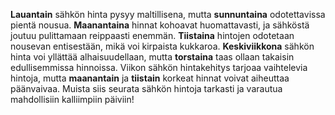 **Lauantain** sähkön hinta pysyy maltillisena, mutta **sunnuntaina** odotettavissa pientä nousua. **Maanantaina** hinnat kohoavat huomattavasti, ja sähköstä joutuu pulittamaan reippaasti enemmän. **Tiistaina** hintojen odotetaan nousevan entisestään, mikä voi kirpaista kukkaroa. **Keskiviikkona** sähkön hinta voi yllättää alhaisuudellaan, mutta **torstaina** taas ollaan takaisin edullisemmissa hinnoissa. Viikon sähkön hintakehitys tarjoaa vaihtelevia hintoja, mutta **maanantain** ja **tiistain** korkeat hinnat voivat aiheuttaa päänvaivaa. Muista siis seurata sähkön hintoja tarkasti ja varautua mahdollisiin kalliimpiin päiviin!